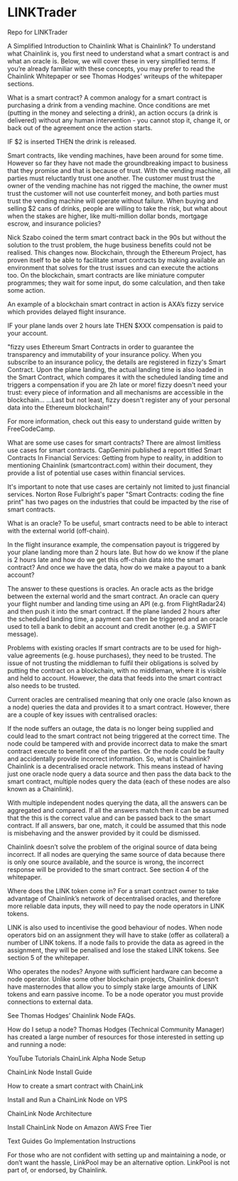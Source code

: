 # LINKTrader
Repo for LINKTrader

A Simplified Introduction to Chainlink
What is Chainlink?
To understand what Chainlink is, you first need to understand what a smart contract is and what an oracle is. Below, we will cover these in very simplified terms. If you’re already familiar with these concepts, you may prefer to read the Chainlink Whitepaper or see Thomas Hodges’ writeups of the whitepaper sections.

What is a smart contract?
A common analogy for a smart contract is purchasing a drink from a vending machine. Once conditions are met (putting in the money and selecting a drink), an action occurs (a drink is delivered) without any human intervention - you cannot stop it, change it, or back out of the agreement once the action starts.

IF $2 is inserted THEN the drink is released.

Smart contracts, like vending machines, have been around for some time. However so far they have not made the groundbreaking impact to business that they promise and that is because of trust. With the vending machine, all parties must reluctantly trust one another. The customer must trust the owner of the vending machine has not rigged the machine, the owner must trust the customer will not use counterfeit money, and both parties must trust the vending machine will operate without failure. When buying and selling $2 cans of drinks, people are willing to take the risk, but what about when the stakes are higher, like multi-million dollar bonds, mortgage escrow, and insurance policies?

Nick Szabo coined the term smart contract back in the 90s but without the solution to the trust problem, the huge business benefits could not be realised. This changes now. Blockchain, through the Ethereum Project, has proven itself to be able to facilitate smart contracts by making available an environment that solves for the trust issues and can execute the actions too. On the blockchain, smart contracts are like miniature computer programmes; they wait for some input, do some calculation, and then take some action.

An example of a blockchain smart contract in action is AXA’s fizzy service which provides delayed flight insurance.

IF your plane lands over 2 hours late THEN $XXX compensation is paid to your account.

"fizzy uses Ethereum Smart Contracts in order to guarantee the transparency and immutability of your insurance policy. When you subscribe to an insurance policy, the details are registered in fizzy's Smart Contract. Upon the plane landing, the actual landing time is also loaded in the Smart Contract, which compares it with the scheduled landing time and triggers a compensation if you are 2h late or more! fizzy doesn't need your trust: every piece of information and all mechanisms are accessible in the blockchain... ...Last but not least, fizzy doesn't register any of your personal data into the Ethereum blockchain!"

For more information, check out this easy to understand guide written by FreeCodeCamp.

What are some use cases for smart contracts?
There are almost limitless use cases for smart contracts. CapGemini published a report titled Smart Contracts In Financial Services: Getting from hype to reality, in addition to mentioning Chainlink (smartcontract.com) within their document, they provide a list of potential use cases within financial services.

It's important to note that use cases are certainly not limited to just financial services. Norton Rose Fulbright's paper "Smart Contracts: coding the fine print" has two pages on the industries that could be impacted by the rise of smart contracts.

What is an oracle?
To be useful, smart contracts need to be able to interact with the external world (off-chain).

In the flight insurance example, the compensation payout is triggered by your plane landing more than 2 hours late. But how do we know if the plane is 2 hours late and how do we get this off-chain data into the smart contract? And once we have the data, how do we make a payout to a bank account?

The answer to these questions is oracles. An oracle acts as the bridge between the external world and the smart contract. An oracle can query your flight number and landing time using an API (e.g. from FlightRadar24) and then push it into the smart contract. If the plane landed 2 hours after the scheduled landing time, a payment can then be triggered and an oracle used to tell a bank to debit an account and credit another (e.g. a SWIFT message).

Problems with existing oracles
If smart contracts are to be used for high-value agreements (e.g. house purchases), they need to be trusted. The issue of not trusting the middleman to fulfil their obligations is solved by putting the contract on a blockchain, with no middleman, where it is visible and held to account. However, the data that feeds into the smart contract also needs to be trusted.

Current oracles are centralised meaning that only one oracle (also known as a node) queries the data and provides it to a smart contract. However, there are a couple of key issues with centralised oracles:

If the node suffers an outage, the data is no longer being supplied and could lead to the smart contract not being triggered at the correct time.
The node could be tampered with and provide incorrect data to make the smart contract execute to benefit one of the parties. Or the node could be faulty and accidentally provide incorrect information.
So, what is Chainlink?
Chainlink is a decentralised oracle network. This means instead of having just one oracle node query a data source and then pass the data back to the smart contract, multiple nodes query the data (each of these nodes are also known as a Chainlink).

With multiple independent nodes querying the data, all the answers can be aggregated and compared. If all the answers match then it can be assumed that the this is the correct value and can be passed back to the smart contract. If all answers, bar one, match, it could be assumed that this node is misbehaving and the answer provided by it could be dismissed.

Chainlink doesn’t solve the problem of the original source of data being incorrect. If all nodes are querying the same source of data because there is only one source available, and the source is wrong, the incorrect response will be provided to the smart contract. See section 4 of the whitepaper.

Where does the LINK token come in?
For a smart contract owner to take advantage of Chainlink’s network of decentralised oracles, and therefore more reliable data inputs, they will need to pay the node operators in LINK tokens.

LINK is also used to incentivise the good behaviour of nodes. When node operators bid on an assignment they will have to stake (offer as collateral) a number of LINK tokens. If a node fails to provide the data as agreed in the assignment, they will be penalised and lose the staked LINK tokens. See section 5 of the whitepaper.

Who operates the nodes?
Anyone with sufficient hardware can become a node operator. Unlike some other blockchain projects, Chainlink doesn’t have masternodes that allow you to simply stake large amounts of LINK tokens and earn passive income. To be a node operator you must provide connections to external data.

See Thomas Hodges’ Chainlink Node FAQs.

How do I setup a node?
Thomas Hodges (Technical Community Manager) has created a large number of resources for those interested in setting up and running a node:

YouTube Tutorials
ChainLink Alpha Node Setup

ChainLink Node Install Guide

How to create a smart contract with ChainLink

Install and Run a ChainLink Node on VPS

ChainLink Node Architecture

Install ChainLink Node on Amazon AWS Free Tier

Text Guides
Go Implementation Instructions

For those who are not confident with setting up and maintaining a node, or don’t want the hassle, LinkPool may be an alternative option. LinkPool is not part of, or endorsed, by Chainlink.
